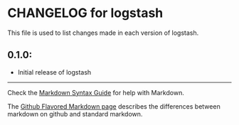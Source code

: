 # CHANGELOG for logstash

This file is used to list changes made in each version of logstash.

## 0.1.0:

* Initial release of logstash

- - -
Check the [Markdown Syntax Guide](http://daringfireball.net/projects/markdown/syntax) for help with Markdown.

The [Github Flavored Markdown page](http://github.github.com/github-flavored-markdown/) describes the differences between markdown on github and standard markdown.
